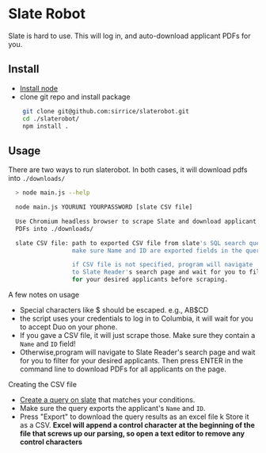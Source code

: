 # Slate Robot

Slate is hard to use.  This will log in, and auto-download applicant PDFs for you.

## Install

* [Install node](https://nodejs.org/en/download/)
* clone git repo and install package

```bash
    git clone git@github.com:sirrice/slaterobot.git
    cd ./slaterobot/
    npm install .
```    

## Usage

There are two ways to run slaterobot.   In both cases, it will download pdfs into `./downloads/`

```bash
  > node main.js --help

  node main.js YOURUNI YOURPASSWORD [slate CSV file]

  Use Chromium headless browser to scrape Slate and download applicant
  PDFs into ./downloads/

  slate CSV file: path to exported CSV file from slate's SQL search query.
                  make sure Name and ID are exported fields in the query.

                  if CSV file is not specified, program will navigate
                  to Slate Reader's search page and wait for you to filter
                  for your desired applicants before scraping.
```

A few notes on usage

* Special characters like $ should be escaped.  e.g., AB\$CD
* the script uses your credentials to log in to Columbia, it will wait for you to accept Duo on your phone.
* If you gave a CSV file, it will just scrape those.  Make sure they contain a `Name` and `ID` field!
* Otherwise,program will navigate to Slate Reader's search page and wait for you to filter for your desired applicants.
  Then press ENTER in the command line to download PDFs for all applicants on the page.

Creating the CSV file

* [Create a query on slate](https://apply.engineering.columbia.edu/manage/query/) that matches your conditions.  
* Make sure the query exports the applicant's `Name` and `ID`.   
* Press "Export" to download the query results as an excel file 
k Store it as a CSV.   **Excel will append a control character at the beginning of the file that screws up our parsing, so open a text editor to remove any control characters**
